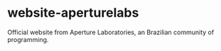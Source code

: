 # website-aperturelabs
Official website from Aperture Laboratories, an Brazilian community of programming.
